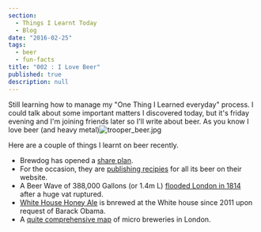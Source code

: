 ```yaml
---
section: 
  - Things I Learnt Today
  - Blog
date: "2016-02-25"
tags: 
  - beer
  - fun-facts
title: "002 : I Love Beer"
published: true
description: null
---
```

Still learning how to manage my "One Thing I Learned everyday" process. I could talk about some important matters I discovered today, but it's friday evening and I'm joining friends later so I'll write about beer.
As you know I love beer (and heavy metal)![trooper_beer.jpg]({{site.baseurl}}/static/images/trooper_beer.jpg)

Here are a couple of things I learnt on beer recently.

- Brewdog has opened a [share plan](https://www.brewdog.com/equityforpunks).
- For the occasion, they are [publishing recipies](https://www.brewdog.com/lowdown/blog/diy-dog) for all its beer on their website.
- A Beer Wave of 388,000 Gallons (or 1.4m L) [flooded London in 1814](http://www.independent.co.uk/life-style/food-and-drink/features/what-really-happened-in-the-london-beer-flood-200-years-ago-9796096.html) after a huge vat ruptured.
- [White House Honey Ale](https://en.wikipedia.org/wiki/White_House_Honey_Ale) is bnrewed at the White house since 2011 upon request of Barack Obama.
- A [quite comprehensive map](http://londonist.com/2015/02/mapped-londons-breweries-and-brewpubs-by-borough) of micro breweries in London.
